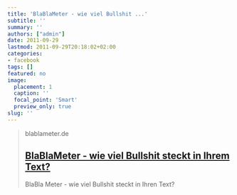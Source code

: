 ```yaml
---
title: 'BlaBlaMeter - wie viel Bullshit ...'
subtitle: ''
summary: ''
authors: ["admin"]
date: 2011-09-29
lastmod: 2011-09-29T20:18:02+02:00
categories:
- facebook
tags: []
featured: no
image:
  placement: 1
  caption: ''
  focal_point: 'Smart'
  preview_only: true
slug: ''
---
```


> blablameter.de
> ## [BlaBlaMeter - wie viel Bullshit steckt in Ihrem Text?](http://www.blablameter.de/index.php)
>
>BlaBla Meter - wie viel Bullshit steckt in Ihren Text?


